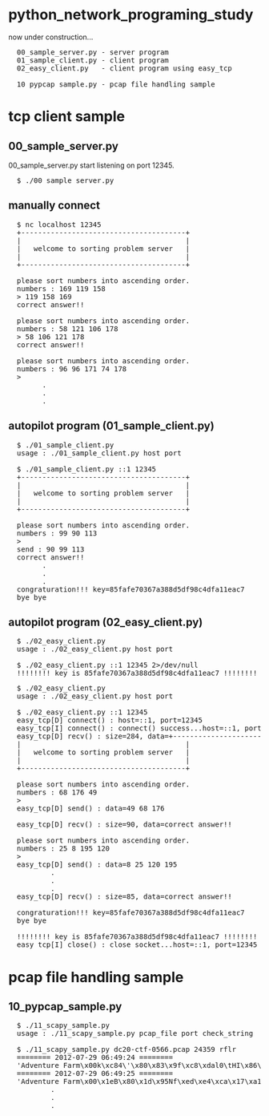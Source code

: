 python_network_programing_study
===============================
now under construction...

<pre>
  00_sample_server.py - server program
  01_sample_client.py - client program
  02_easy_client.py   - client program using easy_tcp

  10_pypcap_sample.py - pcap file handling sample
</pre>


tcp client sample
===============================
00_sample_server.py
-------------------------------
00_sample_server.py start listening on port 12345.
<pre>
  $ ./00_sample_server.py
</pre>

manually connect
------------------------------
<pre>
  $ nc localhost 12345
  +---------------------------------------+
  |                                       |
  |   welcome to sorting problem server   |
  |                                       |
  +---------------------------------------+
  
  please sort numbers into ascending order.
  numbers : 169 119 158
  > 119 158 169
  correct answer!!
  
  please sort numbers into ascending order.
  numbers : 58 121 106 178
  > 58 106 121 178
  correct answer!!
  
  please sort numbers into ascending order.
  numbers : 96 96 171 74 178
  >
        .
        .
        .
</pre>

autopilot program (01_sample_client.py)
------------------------------
<pre>
  $ ./01_sample_client.py
  usage : ./01_sample_client.py host port

  $ ./01_sample_client.py ::1 12345
  +---------------------------------------+
  |                                       |
  |   welcome to sorting problem server   |
  |                                       |
  +---------------------------------------+
  
  please sort numbers into ascending order.
  numbers : 99 90 113
  >
  send : 90 99 113
  correct answer!!
        .
        .
        .
  congraturation!!! key=85fafe70367a388d5df98c4dfa11eac7
  bye bye
</pre>

autopilot program (02_easy_client.py)
------------------------------
<pre>
  $ ./02_easy_client.py
  usage : ./02_easy_client.py host port

  $ ./02_easy_client.py ::1 12345 2>/dev/null
  !!!!!!!! key is 85fafe70367a388d5df98c4dfa11eac7 !!!!!!!!
</pre>

<pre>
  $ ./02_easy_client.py
  usage : ./02_easy_client.py host port
  
  $ ./02_easy_client.py ::1 12345
  easy_tcp[D] connect() : host=::1, port=12345
  easy_tcp[I] connect() : connect() success...host=::1, port=12345
  easy_tcp[D] recv() : size=284, data=+---------------------------------------+
  |                                       |
  |   welcome to sorting problem server   |
  |                                       |
  +---------------------------------------+
  
  please sort numbers into ascending order.
  numbers : 68 176 49
  >
  easy_tcp[D] send() : data=49 68 176
  
  easy_tcp[D] recv() : size=90, data=correct answer!!
  
  please sort numbers into ascending order.
  numbers : 25 8 195 120
  >
  easy_tcp[D] send() : data=8 25 120 195
          .
          .
          .
  easy_tcp[D] recv() : size=85, data=correct answer!!
  
  congraturation!!! key=85fafe70367a388d5df98c4dfa11eac7
  bye bye
  
  !!!!!!!! key is 85fafe70367a388d5df98c4dfa11eac7 !!!!!!!!
  easy_tcp[I] close() : close socket...host=::1, port=12345
</pre>

pcap file handling sample
==============================
10_pypcap_sample.py
------------------------------
<pre>
  $ ./11_scapy_sample.py
  usage : ./11_scapy_sample.py pcap_file port check_string
  
  $ ./11_scapy_sample.py dc20-ctf-0566.pcap 24359 rflr
  ======== 2012-07-29 06:49:24 ========
  'Adventure Farm\x00k\xc84\'\x80\x83\x9f\xc8\xdal0\tHI\x86\xb5\xfc\\"P\xf8L\xa5\x00\\\x99\xb4 \xb9\x95\xaab\x8e\xdfH\x8c\xb6\xb8\xea\xe7\xc3\xc37b\xb4O\xbbe\x08#\xbd\x99\x0c/yr\xbb\x1e\xbf\xcbz\x93\xc9W$\x94\xb8\tA\x89[\x0c(1\xf6\x89\xe3j\x10TSV\xff\x04$j\x1fXP\xcd\x80\x8dd$\x04\x85\xc0u\xef\x8b\x14$1\xdbS\xeb\x16j\x05XS\xcd\x80SSSSSRPf\xb8\x89\x01P\xcd\x80\x0f\x0b\xe8\xe5\xff\xff\xff./key\x00\n'
  ======== 2012-07-29 06:49:25 ========
  'Adventure Farm\x00\x1eB\x80\x1d\x95Nf\xed\xe4\xca\x17\xa1\xc2\x86o~\xb4FMrxu\x16\xcdX6\x07\xac)77\x02\x9e\xd2\xf2?\xc1W\x87N]\x19WX\xbc\x1fY6\x01\x82a\x9f\xaa\xd8\xdb8"\x15\xbc\x9d\x92\xc5\x14\xb0\x89\x13\xf1r\xdd\x89[\x0c(1\xf6\x89\xe3j\x10TSV\xff\x04$j\x1fXP\xcd\x80\x8dd$\x04\x85\xc0u\xef\x8b\x14$1\xdbS\xeb\x16j\x05XS\xcd\x80SSSSSRPf\xb8\x89\x01P\xcd\x80\x0f\x0b\xe8\xe5\xff\xff\xff./key\x00\n'
          .
          .
          .
</pre>
